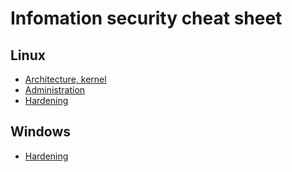 # Infomation security cheat sheet

## Linux
- [Architecture, kernel](linux/architecture.md)
- [Administration](linux/base.md)
- [Hardening](linux/hardening.md)

## Windows
- [Hardening](windows/hardening.md)